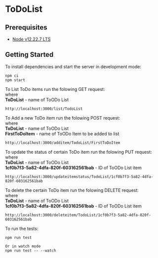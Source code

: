 # ToDoList

## Prerequisites

* [Node v12.22.7 LTS](https://nodejs.org/download/release/latest-v12.x/)

## Getting Started

To install dependencies and start the server in development mode:

```
npm ci
npm start
```

To List ToDo items run the folowing GET request:  
where  
**ToDoList** - name of ToODo List  
```
http://localhost:3000/list/TodoList
```

To Add a new ToDo item run the folowing POST request:  
where  
**ToDoList** - name of ToODo List  
**FirstToDoItem** - name of ToODo Item to be added to list  
```
http://localhost:3000/additem/TodoList/FirstToDoItem
```

To update the status of certain ToDo item run the folowing PUT request:  
where  
**ToDoList** - name of ToODo List  
**1cf0b7f3-5a82-4dfa-820f-603162561bab** - ID of ToODo List item  
```
http://localhost:3000/updateitemstatus/TodoList/1cf0b7f3-5a82-4dfa-820f-603162561bab
```

To delete the certain ToDo item run the folowing DELETE request:  
where  
**ToDoList** - name of ToODo List  
**1cf0b7f3-5a82-4dfa-820f-603162561bab** - ID of ToODo List item  
```
http://localhost:3000/deleteitem/TodoList/1cf0b7f3-5a82-4dfa-820f-603162561bab
```

To run the tests:
```
npm run test

Or in watch mode
npm run test -- --watch
```
